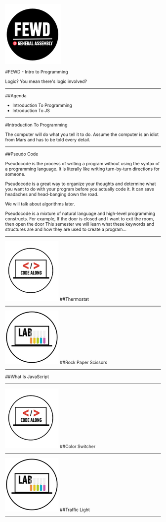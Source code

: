 ![GeneralAssemb.ly](../../img/icons/FEWD_Logo.png)

#FEWD - Intro to Programming

Logic? You mean there's logic involved?

---


##Agenda

*	Introduction To Programming
*	Introduction To JS

---


#Introduction To Programming

The computer will do what you tell it to do. Assume the computer is an idiot from Mars and has to be told every detail. 

---


##Pseudo Code

Pseudocode is the process of writing a program without using the syntax of a programming language. It is literally like writing turn-by-turn directions for someone. 

Pseudocode is a great way to organize your thoughts and determine what you want to do with your program before you actually code it. It can save headaches and head-banging down the road.

<aside class="notes"> 
We will talk about algorithms later.

Pseudocode is a mixture of natural language and high-level programming constructs. For example,
If the door is closed and I want to exit the room, then open the door
This semester we will learn what these keywords and structures are and how they are used to create a program…

</aside>

---



![GeneralAssemb.ly](../../img/icons/code_along.png)
##Thermostat

---



![GeneralAssemb.ly](../../img/icons/exercise_icon_md.png)
##Rock Paper Scissors

---

##What Is JavaScript



---
![GeneralAssemb.ly](../../img/icons/code_along.png)
##Color Switcher

---



![GeneralAssemb.ly](../../img/icons/exercise_icon_md.png)
##Traffic Light

---
